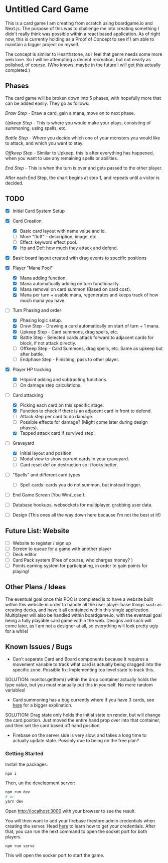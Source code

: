 # Untitled Card Game

This is a card game I am creating from scratch using boardgame.io and Next.js. The purpose of this was to challenge me into creating something I didn't really think was possible within a react based application. As of right now, this is currently holding as a Proof of Concept to see if I am able to maintain a bigger project on myself. 

The concept is similar to Hearthstone, as I feel that genre needs some more web love. So I will be attempting a decent recreation, but not nearly as polished, of course. (Who knows, maybe in the future I will get this actually completed.)

## Phases

The card game will be broken down into 5 phases, with hopefully more that can be added easily. They go as follows:

_Draw Step_ - Draw a card, gain a mana, move on to next phase.

_Upkeep Step_ - This is where you would make your plays, consisting of summoning, using spells, etc.

_Battle Step_ - Where you decide which one of your monsters you would like to attack, and which you want to stay.

_Offkeep Step_ - Similar to Upkeep, this is after everything has happened, when you want to use any remaining spells or abilities.

_End Step_ - This is when the turn is over and gets passed to the other player.

After each End Step, the chart begins at step 1, and repeats until a victor is decided.

## TODO
- [x] Initial Card System Setup
- [x] Card Creation
   - [x] Basic card layout with name value and id.
   - [ ] More "fluff" - description, image, etc.
   - [ ] Effect: keyword effect pool.
   - [x] Hp and Def: how much they attack and defend.
- [x] Basic board layout created with drag events to specific positions
- [x] Player "Mana Pool" 
   - [x] Mana adding function.
   - [x] Mana automatically adding on turn functionality.
   - [x] Mana removal on card summon (Based on card cost).
   - [x] Mana per turn + usable mana, regenerates and keeps track of how much mana you have. 
- [ ] Turn Phasing and order
   - [x] Phasing logic setup.
   - [x] Draw Step - Drawing a card automatically on start of turn + 1 mana.
   - [x] Upkeep Step - Card summons, drag spells, etc. 
   - [x] Battle Step - Selected cards attack forward to adjacent cards for block, if not attack directly.
   - [ ] Offkeep Step - Card Summons, drag spells, etc. Same as upkeep but after battle.
   - [ ] Endphase Step - Finishing, pass to other player.
- [x] Player HP tracking
   - [x] Hitpoint adding and subtracting functions.
   - [ ] On damage step calculations.
- [ ] Card attacking
   - [x] Picking each card on this specific stage.
   - [x] Function to check if there is an adjacent card in front to defend.
   - [ ] Attack step per card to do damage.
   - [ ] Possible effects for damage? (Might come later during design phases).
   - [x] Tapped attack card if survived step.
- [ ] Graveyard
   - [x] Initial layout and position.
   - [ ] Modal view to show current cards in your graveyard.
   - [ ] Card reset def on destruction so it looks better.
- [ ] "Spells" and different card types
   - [ ] Spell cards: cards you do not summon, but instead trigger.
- [ ] End Game Screen (You Win/Lose!).
- [ ] Database hookups, websockets for multiplayer, grabbing user data.

- [ ] Design (This ones all the way down here because I'm not the best at it!)

## Future List: Website
- [ ] Website to register / sign up
- [ ] Screen to queue for a game with another player
- [ ] Deck editor
- [ ] Card Pack system (Free of course, who charges money? )
- [ ] Points earning system for participating, in order to gain points for playing!

## Other Plans / Ideas

The eventual goal once this POC is completed is to have a website built within this website in order to handle all the user player base things such as creating decks, and have it all contained within this single application. Multiplayer will also be handled within boardgame.io, with the eventual goal being a fully playable card game within the web. Designs and such will come later, as I am not a designer at all, so everything will look pretty ugly for a while!

## Known Issues / Bugs
- Can't separate Card and Board components because it requires a movement variable to track what card is actually being dragged into the specific zone. Possible fix: Implementing top level state to track this.

SOLUTION:  monitor.getItem() within the drop container actually holds the type value, but you must manually put this in yourself. No more random variables!

- Card summoning has a bug currently where if you have 3 cards, see [here](https://github.com/react-dnd/react-dnd/issues/3123) for a bigger explination.

SOLUTION: Drag state only holds the initial state on render, but will change the card position. Just moved the entire hand prop over into that container, and then set the card based off hand position.

- Firebase on the server side is very slow, and takes a long time to actually update state. Possibly due to being on the free plan? 

### Getting Started
Install the packages: 

``` npm i ```

Then, un the development server: 

```bash
npm run dev
# or
yarn dev
```

Open [http://localhost:3000](http://localhost:3000) with your browser to see the result.

You will then want to add your firebase firestore admin credentials when creating the server. Head [here](https://firebase.google.com/docs/admin/setup#initialize-sdk) to learn how to get your credentials. After that, you can run the next command to open the socket port for both players.

```bash
npm run serve
```

This will open the socker port to start the game. 
